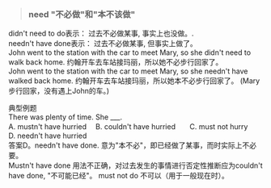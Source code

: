 >### need "不必做"和"本不该做"
 	
didn't need to do表示： 过去不必做某事, 事实上也没做。. <br>
needn't have done表示： 过去不必做某事, 但事实上做了。 <br>
John went to the station with the car to meet Mary, so she didn't need to walk back home. 约翰开车去车站接玛丽，所以她不必步行回家了。 <br>
John went to the station with the car to meet Mary, so she needn't have walked back home. 约翰开车去车站接玛丽，所以她本不必步行回家了。 (Mary步行回家，没有遇上John的车。) <br>

典型例题 <br>
There was plenty of time. She ___.  <br>
A. mustn't have hurried　 B. couldn't have hurried　　C. must not hurry　 D. needn't have hurried <br>
答案D。needn't have done. 意为"本不必"，即已经做了某事，而时实际上不必要。 <br>
Mustn't have done 用法不正确，对过去发生的事情进行否定性推断应为couldn't have done, "不可能已经"。 must not do 不可以（用于一般现在时）。 <br>